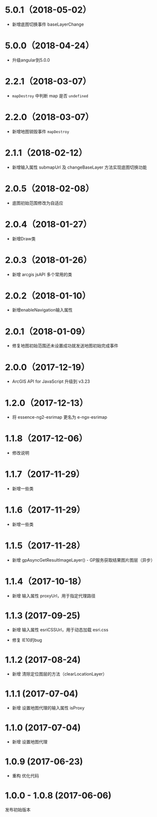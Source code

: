 # 5.0.1（2018-05-02）

- 新增底图切换事件 baseLayerChange

# 5.0.0（2018-04-24）

- 升级angular到5.0.0

# 2.2.1（2018-03-07）

- `mapDestroy` 中判断 map 是否 `undefined`

# 2.2.0（2018-03-07）

- 新增地图销毁事件 `mapDestroy`

# 2.1.1（2018-02-12）

- 新增输入属性 submapUrl 及 changeBaseLayer 方法实现底图切换功能

# 2.0.5（2018-02-08）

- 底图初始范围修改为自适应

# 2.0.4（2018-01-27）

- 新增Draw类

# 2.0.3（2018-01-26）

- 新增 arcgis jsAPI 多个常用的类

# 2.0.2（2018-01-10）

- 新增enableNavigation输入属性

# 2.0.1（2018-01-09）

- 修复地图初始范围还未设置成功就发送地图初始完成事件

# 2.0.0（2017-12-19）

- ArcGIS API for JavaScript 升级到 v3.23

# 1.2.0（2017-12-13）

- 将 essence-ng2-esrimap 更名为 e-ngx-esrimap

# 1.1.8（2017-12-06）

- 修改说明

# 1.1.7（2017-11-29）

- 新增一些类

# 1.1.6（2017-11-29）

- 新增一些类

# 1.1.5（2017-11-28）

- 新增 gpAsyncGetResultImageLayer() - GP服务获取结果图片图层（异步）

# 1.1.4（2017-10-18）

- 新增 输入属性 proxyUrl，用于指定代理路径

# 1.1.3 (2017-09-25)

- 新增 输入属性 esriCSSUrl，用于动态加载 esri.css

- 修复 IE10的bug

# 1.1.2 (2017-08-24)

- 新增 清除定位图层的方法（clearLocationLayer）

# 1.1.1 (2017-07-04)

- 新增 设置地图代理的输入属性 isProxy

# 1.1.0 (2017-07-04)

- 新增 设置地图代理

# 1.0.9 (2017-06-23)

- 重构 优化代码

# 1.0.0 - 1.0.8 (2017-06-06)

发布初始版本
